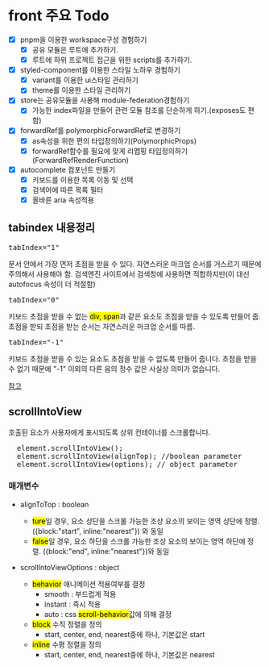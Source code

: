 # front 주요 Todo
- [x] pnpm을 이용한 workspace구성 경험하기
  - [x] 공유 모듈은 루트에 추가하기.
  - [x] 루트에 하위 프로젝트 접근을 위한 scripts를 추가하기.
- [x] styled-component를 이용한 스타일 노하우 경험하기
  - [x] variant를 이용한 ui스타일 관리하기
  - [x] theme를 이용한 스타일 관리하기
- [x] store는 공유모듈을 사용해 module-federation경험하기  
  - [x] 가능한 index파일을 만들어 관련 모듈 참조를 단순하게 하기.(exposes도 편함)
- [x] forwardRef를 polymorphicForwardRef로 변경하기
  - [x] as속성을 위한 편의 타입정의하기(PolymorphicProps)
  - [x] forwardRef함수를 필요에 맞게 리맵핑 타입정의하기(ForwardRefRenderFunction)
- [x] autocomplete 컴포넌트 만들기
  - [x] 키보드를 이용한 목록 이동 및 선택
  - [x] 검색어에 따른 목록 필터
  - [x] 올바른 aria 속성적용 

## tabindex 내용정리
  
<pre>tabIndex="1"</pre>
  문서 안에서 가장 먼저 초점을 받을 수 있다.  자연스러운 마크업 순서를 거스르기 때문에 주의해서 사용해야 함. 검색엔진 사이트에서 검색창에 사용하면 적합하지만(이 대신 autofocus 속성이 더 적절함) 

<pre>tabIndex="0"</pre>  
키보드 초점을 받을 수 없는 <mark>div, span</mark>과 같은 요소도 초점을 받을 수 있도록 만들어 줍. 초점을 받되 초점을 받는 순서는 자연스러운 마크업 순서를 따름.

<pre>tabIndex="-1"</pre>
키보드 초점을 받을 수 있는 요소도 초점을 받을 수 없도록 만들어 줍니다. 초점을 받을 수 없기 때문에 "-1" 이외의 다른 음의 정수 값은 사실상 의미가 없습니다.

[참고](https://naradesign.github.io/tabindex.html)

## scrollIntoView
호출된 요소가 사용자에게 표시되도록 상위 컨테이너를 스크롤합니다.
<pre>
  element.scrollIntoView();
  element.scrollIntoView(alignTop); //boolean parameter
  element.scrollIntoView(options); // object parameter
</pre>

### 매개변수
- alignToTop : boolean
  - <mark>ture</mark>일 경우, 요소 상단을 스크롤 가능한 조상 요소의 보이는 영역 상단에 정렬. ({block:"start", inline:"nearest"}) 와 동일
  - <mark>false</mark>일 경우, 요소 하단을 스크롤 가능한 조상 요소의 보이는 영역 하단에 정렬. ({block:"end", inline:"nearest"})와 동일
  
- scrollIntoViewOptions : object
  - <mark>behavior</mark> 애니메이션 적용여부를 결정
    - smooth  : 부드럽게 적용
    - instant : 즉시 적용
    - auto    : css <mark>scroll-behavior</mark>값에 의해 결정
  - <mark>block</mark> 수직 정렬을 정의
    - start, center, end, nearest중에 하나, 기본값은 start
  - <mark>inline</mark> 수평 정렬을 정의
    - start, center, end, nearest중에 하나, 기본값은 nearest